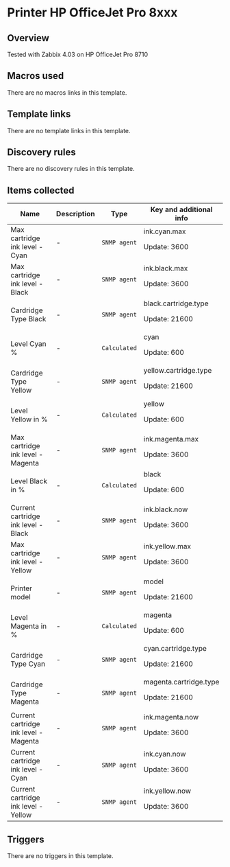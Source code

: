 # Printer HP OfficeJet Pro 8xxx

## Overview

Tested with Zabbix 4.03 on HP OfficeJet Pro 8710



## Macros used

There are no macros links in this template.

## Template links

There are no template links in this template.

## Discovery rules

There are no discovery rules in this template.

## Items collected

|Name|Description|Type|Key and additional info|
|----|-----------|----|----|
|Max cartridge ink level - Cyan|<p>-</p>|`SNMP agent`|ink.cyan.max<p>Update: 3600</p>|
|Max cartridge ink level - Black|<p>-</p>|`SNMP agent`|ink.black.max<p>Update: 3600</p>|
|Cardridge Type Black|<p>-</p>|`SNMP agent`|black.cartridge.type<p>Update: 21600</p>|
|Level Cyan %|<p>-</p>|`Calculated`|cyan<p>Update: 600</p>|
|Cardridge Type Yellow|<p>-</p>|`SNMP agent`|yellow.cartridge.type<p>Update: 21600</p>|
|Level Yellow in %|<p>-</p>|`Calculated`|yellow<p>Update: 600</p>|
|Max cartridge ink level - Magenta|<p>-</p>|`SNMP agent`|ink.magenta.max<p>Update: 3600</p>|
|Level Black in %|<p>-</p>|`Calculated`|black<p>Update: 600</p>|
|Current cartridge ink level - Black|<p>-</p>|`SNMP agent`|ink.black.now<p>Update: 3600</p>|
|Max cartridge ink level - Yellow|<p>-</p>|`SNMP agent`|ink.yellow.max<p>Update: 3600</p>|
|Printer model|<p>-</p>|`SNMP agent`|model<p>Update: 21600</p>|
|Level Magenta in %|<p>-</p>|`Calculated`|magenta<p>Update: 600</p>|
|Cardridge Type Cyan|<p>-</p>|`SNMP agent`|cyan.cartridge.type<p>Update: 21600</p>|
|Cardridge Type Magenta|<p>-</p>|`SNMP agent`|magenta.cartridge.type<p>Update: 21600</p>|
|Current cartridge ink level - Magenta|<p>-</p>|`SNMP agent`|ink.magenta.now<p>Update: 3600</p>|
|Current cartridge ink level - Cyan|<p>-</p>|`SNMP agent`|ink.cyan.now<p>Update: 3600</p>|
|Current cartridge ink level - Yellow|<p>-</p>|`SNMP agent`|ink.yellow.now<p>Update: 3600</p>|
## Triggers

There are no triggers in this template.

